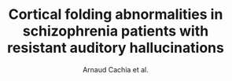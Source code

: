 ---
cat: gaia
subcat: architecture
bestof: false
author: Arnaud Cachia et al.
title: Cortical folding abnormalities in schizophrenia patients with resistant auditory hallucinations
journal: NeuroImage
year: 2008
type: article
doi: 10.1016/j.neuroimage.2007.08.049
---